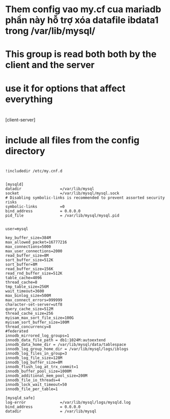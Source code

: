 # Them config vao my.cf cua mariadb phần này hỗ trợ xóa datafile  ibdata1 trong /var/lib/mysql/  

#
# This group is read both both by the client and the server
# use it for options that affect everything
#
[client-server]

#
# include all files from the config directory
#
```
!includedir /etc/my.cnf.d


[mysqld]
datadir                 =/var/lib/mysql
socket                  =/var/lib/mysql/mysql.sock
# Disabling symbolic-links is recommended to prevent assorted security risks
symbolic-links          =0
bind_address            = 0.0.0.0
pid_file                = /var/lib/mysql/mysql.pid


user=mysql

key_buffer_size=384M
max_allowed_packet=16777216
max_connections=5000
max_user_connections=2000
read_buffer_size=8M
sort_buffer_size=512K
sort_buffer=8M
read_buffer_size=156K
read_rnd_buffer_size=512K
table_cache=4096
thread_cache=8
tmp_table_size=256M
wait_timeout=3600
max_binlog_size=500M
max_connect_errors=999999
character-set-server=utf8
query_cache_size=512M
thread_cache_size=256
myisam_max_sort_file_size=100G
myisam_sort_buffer_size=100M
thread_concurrency=8
#federated
innodb_mirrored_log_groups=1
innodb_data_file_path = db1:1024M:autoextend
innodb_data_home_dir = /var/lib/mysql/data/tablespace
innodb_log_group_home_dir = /var/lib/mysql/logs/iblogs
innodb_log_files_in_group=3
innodb_log_file_size=128M
innodb_log_buffer_size=8M
innodb_flush_log_at_trx_commit=1
innodb_buffer_pool_size=1000M
innodb_additional_mem_pool_size=200M
innodb_file_io_threads=4
innodb_lock_wait_timeout=50
innodb_file_per_table=1

[mysqld_safe]
log-error               =/var/lib/mysql/logs/mysqld.log
bind_address            = 0.0.0.0
datadir                 = /var/lib/mysql
```